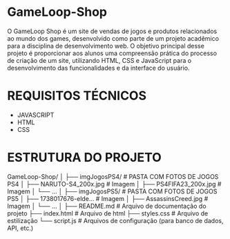 # GameLoop-Shop
  O GameLoop Shop é um site de vendas de jogos e produtos relacionados ao mundo dos games, desenvolvido como parte de um projeto acadêmico para a disciplina de desenvolvimento web. O objetivo principal desse projeto é proporcionar aos alunos uma compreensão prática do processo de criação de um site, utilizando HTML, CSS e JavaScript para o desenvolvimento das funcionalidades e da interface do usuário.

# REQUISITOS TÉCNICOS
  - JAVASCRIPT
  - HTML
  - CSS
  
# ESTRUTURA DO PROJETO
GameLoop-Shop/
│
├── imgJogosPS4/           # PASTA COM FOTOS DE JOGOS PS4
│   ├── NARUTO-S4_200x.jpg # Imagem
│   ├── PS4FIFA23_200x.jpg # Imagem
│   └── ...
│
├── imgJogosPS5/          # PASTA COM FOTOS DE JOGOS PS5
│   ├── 1738017676-elde... # Imagem
│   ├── AssassinsCreed.jpg # Imagem
│   └── ...
│
├── README.md             # Arquivo de documentação do projeto
├── index.html            # Arquivo de html
├── styles.css            # Arquivo de estilização
└── script.js               # Arquivos de configuração (para banco de dados, API, etc.)
